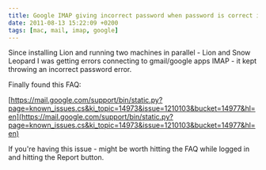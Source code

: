 ```yaml
---
title: Google IMAP giving incorrect password when password is correct in Mac OSX Mail.app
date: 2011-08-13 15:22:09 +0200
tags: [mac, mail, imap, google]
---
```


Since installing Lion and running two machines in parallel - Lion and Snow Leopard I was getting errors connecting to gmail/google apps IMAP - it kept throwing an incorrect password error.

Finally found this FAQ:

[https://mail.google.com/support/bin/static.py?page=known_issues.cs&ki_topic=14973&issue=1210103&bucket=14977&hl=en](https://mail.google.com/support/bin/static.py?page=known_issues.cs&ki_topic=14973&issue=1210103&bucket=14977&hl=en)

If you're having this issue - might be worth hitting the FAQ while logged in and hitting the Report button.
